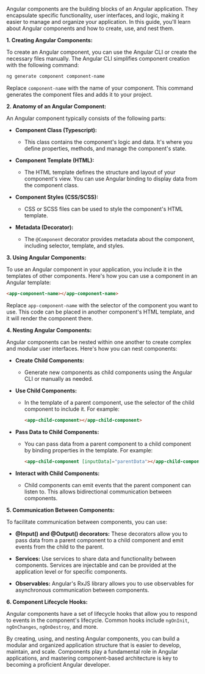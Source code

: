 Angular components are the building blocks of an Angular application. They encapsulate specific functionality, user interfaces, and logic, making it easier to manage and organize your application. In this guide, you'll learn about Angular components and how to create, use, and nest them.

**1. Creating Angular Components:**

To create an Angular component, you can use the Angular CLI or create the necessary files manually. The Angular CLI simplifies component creation with the following command:

```bash
ng generate component component-name
```

Replace `component-name` with the name of your component. This command generates the component files and adds it to your project.

**2. Anatomy of an Angular Component:**

An Angular component typically consists of the following parts:

- **Component Class (Typescript):**
  - This class contains the component's logic and data. It's where you define properties, methods, and manage the component's state.

- **Component Template (HTML):**
  - The HTML template defines the structure and layout of your component's view. You can use Angular binding to display data from the component class.

- **Component Styles (CSS/SCSS):**
  - CSS or SCSS files can be used to style the component's HTML template.

- **Metadata (Decorator):**
  - The `@Component` decorator provides metadata about the component, including selector, template, and styles.

**3. Using Angular Components:**

To use an Angular component in your application, you include it in the templates of other components. Here's how you can use a component in an Angular template:

```html
<app-component-name></app-component-name>
```

Replace `app-component-name` with the selector of the component you want to use. This code can be placed in another component's HTML template, and it will render the component there.

**4. Nesting Angular Components:**

Angular components can be nested within one another to create complex and modular user interfaces. Here's how you can nest components:

- **Create Child Components:**
  - Generate new components as child components using the Angular CLI or manually as needed.

- **Use Child Components:**
  - In the template of a parent component, use the selector of the child component to include it. For example:

    ```html
    <app-child-component></app-child-component>
    ```

- **Pass Data to Child Components:**
  - You can pass data from a parent component to a child component by binding properties in the template. For example:

    ```html
    <app-child-component [inputData]="parentData"></app-child-component>
    ```

- **Interact with Child Components:**
  - Child components can emit events that the parent component can listen to. This allows bidirectional communication between components.

**5. Communication Between Components:**

To facilitate communication between components, you can use:

- **@Input() and @Output() decorators:** These decorators allow you to pass data from a parent component to a child component and emit events from the child to the parent.

- **Services:** Use services to share data and functionality between components. Services are injectable and can be provided at the application level or for specific components.

- **Observables:** Angular's RxJS library allows you to use observables for asynchronous communication between components.

**6. Component Lifecycle Hooks:**

Angular components have a set of lifecycle hooks that allow you to respond to events in the component's lifecycle. Common hooks include `ngOnInit`, `ngOnChanges`, `ngOnDestroy`, and more.

By creating, using, and nesting Angular components, you can build a modular and organized application structure that is easier to develop, maintain, and scale. Components play a fundamental role in Angular applications, and mastering component-based architecture is key to becoming a proficient Angular developer.